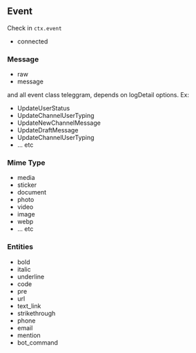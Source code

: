 ## Event

Check in `ctx.event`

- connected

### Message

- raw
- message

and all event class teleggram, depends on logDetail options. Ex: 

- UpdateUserStatus
- UpdateChannelUserTyping
- UpdateNewChannelMessage
- UpdateDraftMessage
- UpdateChannelUserTyping
- ... etc

### Mime Type

- media
- sticker
- document
- photo
- video
- image
- webp
- ... etc

### Entities

- bold
- italic
- underline
- code
- pre
- url
- text_link
- strikethrough
- phone
- email
- mention
- bot_command